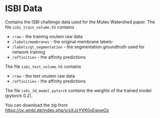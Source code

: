# ISBI Data

Contains the ISBI challenge data used for the Mutex Watershed paper.
The file `isbi_train_volume.h5` contains
- `/raw` - the training voulem raw data
- `/labels/membranes` - the original membrane labels-
- `/labels/gt_segmentation` - the segmentation groundtruth used for network training
- `/affinities` - the affinity predictions

The file `isbi_test_volume.h5` contains
- `/raw` - the test voulem raw data
- `/affinities` - the affinity predictions

The file `isbi_3d_model.pytorch` contains the weights of the
trained model (pytorch 0.2).

You can download the zip from
https://oc.embl.de/index.php/s/sXJzYVK0xEgowOz
